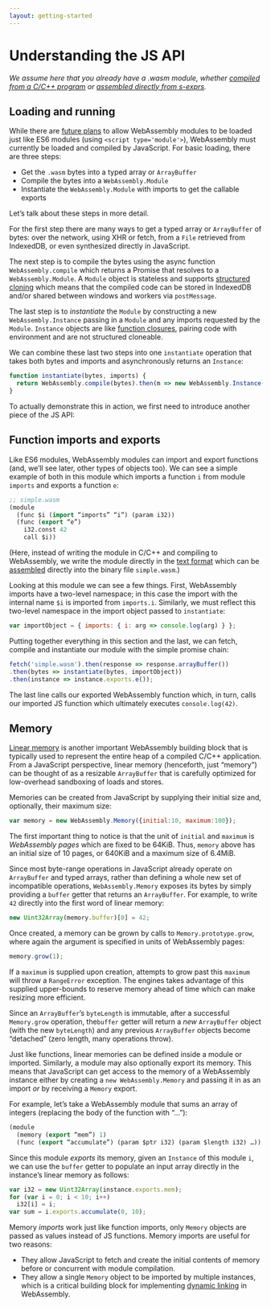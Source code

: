 ```yaml
---
layout: getting-started
---
```


# Understanding the JS API

_We assume here that you already have a .wasm module, whether [compiled from a C/C++ program](/getting-started/developers-guide/) or [assembled directly from s-exprs](/getting-started/advanced-tools/#wabt-the-webassembly-binary-toolkit)._


## Loading and running

While there are [future plans](/docs/future-features/) to allow WebAssembly modules to be loaded just like ES6 modules (using `<script type='module'>`), WebAssembly must currently be loaded and compiled by JavaScript.  For basic loading, there are three steps:

- Get the `.wasm` bytes into a typed array or `ArrayBuffer`
- Compile the bytes into a `WebAssembly.Module`
- Instantiate the `WebAssembly.Module` with imports to get the callable exports


Let’s talk about these steps in more detail.


For the first step there are many ways to get a typed array or `ArrayBuffer` of bytes: over the network, using XHR or fetch, from a `File` retrieved from IndexedDB, or even synthesized directly in JavaScript.


The next step is to compile the bytes using the async function `WebAssembly.compile` which returns a Promise that resolves to a `WebAssembly.Module`.  A `Module` object is stateless and supports [structured cloning](https://developer.mozilla.org/en-US/docs/Web/API/Web_Workers_API/Structured_clone_algorithm) which means that the compiled code can be stored in IndexedDB and/or shared between windows and workers via `postMessage`.


The last step is to *instantiate* the `Module` by constructing a new `WebAssembly.Instance` passing in a `Module` and any imports requested by the `Module`.  `Instance` objects are like [function closures](https://en.wikipedia.org/wiki/Closure_(computer_programming)), pairing code with environment and are not structured cloneable.


We can combine these last two steps into one `instantiate` operation that takes both bytes and imports and asynchronously returns an `Instance`:


```js
function instantiate(bytes, imports) {
  return WebAssembly.compile(bytes).then(m => new WebAssembly.Instance(m, imports));
}
```

To actually demonstrate this in action, we first need to introduce another piece of the JS API:

## Function imports and exports

Like ES6 modules, WebAssembly modules can import and export functions (and, we’ll see later, other types of objects too).  We can see a simple example of both in this module which imports a function `i` from module `imports` and exports a function `e`:


```lisp
;; simple.wasm
(module
  (func $i (import “imports” “i”) (param i32))
  (func (export “e”)
    i32.const 42
    call $i))
```

(Here, instead of writing the module in C/C++ and compiling to WebAssembly, we write the module directly in the [text format](/docs/text-format/) which can be [assembled](/getting-started/advanced-tools/#wabt-the-webassembly-binary-toolkit) directly into the binary file `simple.wasm`.)


Looking at this module we can see a few things.  First, WebAssembly imports have a two-level namespace; in this case the import with the internal name `$i` is imported from `imports.i`.  Similarly, we must reflect this two-level namespace in the import object passed to `instantiate`:


```js
var importObject = { imports: { i: arg => console.log(arg) } };
```


Putting together everything in this section and the last, we can fetch, compile and instantiate our module with the simple promise chain:


```js
fetch('simple.wasm').then(response => response.arrayBuffer())
.then(bytes => instantiate(bytes, importObject))
.then(instance => instance.exports.e());
```


The last line calls our exported WebAssembly function which, in turn, calls our imported JS function which ultimately executes `console.log(42)`.

## Memory

[Linear memory](/docs/semantics/#linear-memory) is another important WebAssembly building block that is typically used to represent the entire heap of a compiled C/C++ application.  From a JavaScript perspective, linear memory (henceforth, just “memory”) can be thought of as a resizable `ArrayBuffer` that is carefully optimized for low-overhead sandboxing of loads and stores.


Memories can be created from JavaScript by supplying their initial size and, optionally, their maximum size:


```js
var memory = new WebAssembly.Memory({initial:10, maximum:100});
```


The first important thing to notice is that the unit of `initial` and `maximum` is *WebAssembly pages* which are fixed to be 64KiB.  Thus, `memory` above has an initial size of 10 pages, or 640KiB and a maximum size of 6.4MiB.


Since most byte-range operations in JavaScript already operate on `ArrayBuffer` and typed arrays, rather than defining a whole new set of incompatible operations, `WebAssembly.Memory` exposes its bytes by simply providing a `buffer` getter that returns an `ArrayBuffer`.  For example, to write `42` directly into the first word of linear memory:


```js
new Uint32Array(memory.buffer)[0] = 42;
```


Once created, a memory can be grown by calls to `Memory.prototype.grow`, where again the argument is specified in units of WebAssembly pages:


```js
memory.grow(1);
```


If a `maximum` is supplied upon creation, attempts to grow past this `maximum` will throw a `RangeError` exception.  The engines takes advantage of this supplied upper-bounds to reserve memory ahead of time which can make resizing more efficient.


Since an `ArrayBuffer`’s `byteLength` is immutable, after a successful `Memory.grow` operation, the`buffer` getter will return a *new* `ArrayBuffer` object (with the new `byteLength`) and any previous `ArrayBuffer` objects become “detached” (zero length, many operations throw).


Just like functions, linear memories can be defined inside a module or imported.  Similarly, a module may also optionally export its memory.  This means that JavaScript can get access to the memory of a WebAssembly instance either by creating a `new WebAssembly.Memory` and passing it in as an import *or* by receiving a `Memory` export.


For example, let’s take a WebAssembly module that sums an array of integers (replacing the body of the function with “...”):


```lisp
(module
  (memory (export “mem”) 1)
  (func (export “accumulate”) (param $ptr i32) (param $length i32) …))
```


Since this module *exports* its memory, given an `Instance` of this module `i`, we can use the `buffer` getter to populate an input array directly in the instance’s linear memory as follows:


```js
var i32 = new Uint32Array(instance.exports.mem);
for (var i = 0; i < 10; i++)
  i32[i] = i;
var sum = i.exports.accumulate(0, 10);
```


Memory *imports* work just like function imports, only `Memory` objects are passed as values instead of JS functions.  Memory imports are useful for two reasons:

- They allow JavaScript to fetch and create the initial contents of memory before or concurrent with module compilation.
- They allow a single `Memory` object to be imported by multiple instances, which is a critical building block for implementing [dynamic linking](/docs/dynamic-linking) in WebAssembly.
